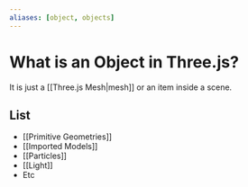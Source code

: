 ```yaml
---
aliases: [object, objects]
---
```


# What is an Object in Three.js?
It is just a [[Three.js Mesh|mesh]] or an item inside a scene.

## List
- [[Primitive Geometries]]
- [[Imported Models]]
- [[Particles]]
- [[Light]]
- Etc